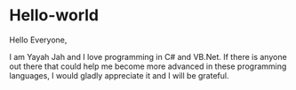 # Hello-world
Hello Everyone,

I am Yayah Jah and I love programming in C# and VB.Net. If there is anyone out there that could help me become more
advanced in these programming languages, I would gladly appreciate it and I will be grateful.
